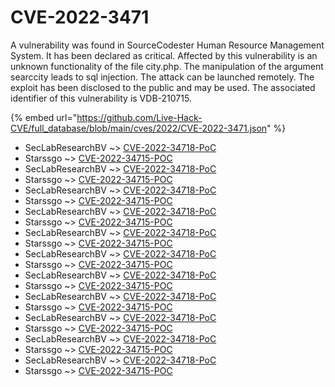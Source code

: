 # CVE-2022-3471

A vulnerability was found in SourceCodester Human Resource Management System. It has been declared as critical. Affected by this vulnerability is an unknown functionality of the file city.php. The manipulation of the argument searccity leads to sql injection. The attack can be launched remotely. The exploit has been disclosed to the public and may be used. The associated identifier of this vulnerability is VDB-210715.

{% embed url="https://github.com/Live-Hack-CVE/full_database/blob/main/cves/2022/CVE-2022-3471.json" %}


* SecLabResearchBV ~> [CVE-2022-34718-PoC](https://www.alice-snow.ru/2022/database/cve-2022-3471/cve-2022-34718-poc-seclabresearchbv)
* Starssgo ~> [CVE-2022-34715-POC](https://www.alice-snow.ru/2022/database/cve-2022-3471/cve-2022-34715-poc-starssgo)
* SecLabResearchBV ~> [CVE-2022-34718-PoC](https://www.alice-snow.ru/2022/database/cve-2022-3471/cve-2022-34718-poc-seclabresearchbv)
* Starssgo ~> [CVE-2022-34715-POC](https://www.alice-snow.ru/2022/database/cve-2022-3471/cve-2022-34715-poc-starssgo)
* SecLabResearchBV ~> [CVE-2022-34718-PoC](https://www.alice-snow.ru/2022/database/cve-2022-3471/cve-2022-34718-poc-seclabresearchbv)
* Starssgo ~> [CVE-2022-34715-POC](https://www.alice-snow.ru/2022/database/cve-2022-3471/cve-2022-34715-poc-starssgo)
* SecLabResearchBV ~> [CVE-2022-34718-PoC](https://www.alice-snow.ru/2022/database/cve-2022-3471/cve-2022-34718-poc-seclabresearchbv)
* Starssgo ~> [CVE-2022-34715-POC](https://www.alice-snow.ru/2022/database/cve-2022-3471/cve-2022-34715-poc-starssgo)
* SecLabResearchBV ~> [CVE-2022-34718-PoC](https://www.alice-snow.ru/2022/database/cve-2022-3471/cve-2022-34718-poc-seclabresearchbv)
* Starssgo ~> [CVE-2022-34715-POC](https://www.alice-snow.ru/2022/database/cve-2022-3471/cve-2022-34715-poc-starssgo)
* SecLabResearchBV ~> [CVE-2022-34718-PoC](https://www.alice-snow.ru/2022/database/cve-2022-3471/cve-2022-34718-poc-seclabresearchbv)
* Starssgo ~> [CVE-2022-34715-POC](https://www.alice-snow.ru/2022/database/cve-2022-3471/cve-2022-34715-poc-starssgo)
* SecLabResearchBV ~> [CVE-2022-34718-PoC](https://www.alice-snow.ru/2022/database/cve-2022-3471/cve-2022-34718-poc-seclabresearchbv)
* Starssgo ~> [CVE-2022-34715-POC](https://www.alice-snow.ru/2022/database/cve-2022-3471/cve-2022-34715-poc-starssgo)
* SecLabResearchBV ~> [CVE-2022-34718-PoC](https://www.alice-snow.ru/2022/database/cve-2022-3471/cve-2022-34718-poc-seclabresearchbv)
* Starssgo ~> [CVE-2022-34715-POC](https://www.alice-snow.ru/2022/database/cve-2022-3471/cve-2022-34715-poc-starssgo)
* SecLabResearchBV ~> [CVE-2022-34718-PoC](https://www.alice-snow.ru/2022/database/cve-2022-3471/cve-2022-34718-poc-seclabresearchbv)
* Starssgo ~> [CVE-2022-34715-POC](https://www.alice-snow.ru/2022/database/cve-2022-3471/cve-2022-34715-poc-starssgo)
* SecLabResearchBV ~> [CVE-2022-34718-PoC](https://www.alice-snow.ru/2022/database/cve-2022-3471/cve-2022-34718-poc-seclabresearchbv)
* Starssgo ~> [CVE-2022-34715-POC](https://www.alice-snow.ru/2022/database/cve-2022-3471/cve-2022-34715-poc-starssgo)
* SecLabResearchBV ~> [CVE-2022-34718-PoC](https://www.alice-snow.ru/2022/database/cve-2022-3471/cve-2022-34718-poc-seclabresearchbv)
* Starssgo ~> [CVE-2022-34715-POC](https://www.alice-snow.ru/2022/database/cve-2022-3471/cve-2022-34715-poc-starssgo)